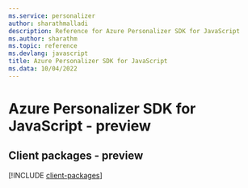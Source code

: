 ```yaml
---
ms.service: personalizer
author: sharathmalladi
description: Reference for Azure Personalizer SDK for JavaScript
ms.author: sharathm
ms.topic: reference
ms.devlang: javascript
title: Azure Personalizer SDK for JavaScript
ms.data: 10/04/2022
---
```

# Azure Personalizer SDK for JavaScript - preview

## Client packages - preview
[!INCLUDE [client-packages](personalizer-client-index.md)]